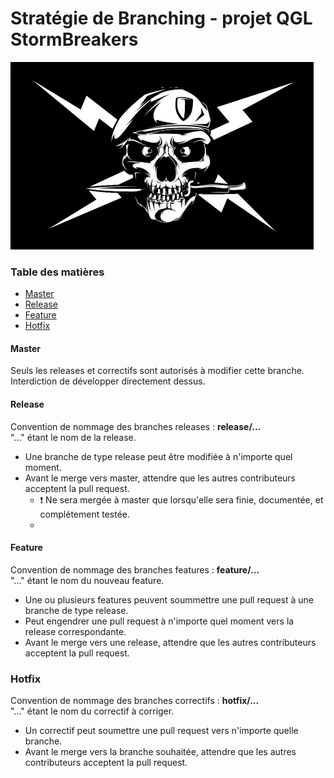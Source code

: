 # Stratégie de Branching - projet QGL StormBreakers

![](flag.png?raw=true)

### Table des matières
* [Master](#master)
* [Release](#release)
* [Feature](#feature)
* [Hotfix](#hotfix)

#### Master
Seuls les releases et correctifs sont autorisés à modifier cette branche. Interdiction de développer directement dessus.

#### Release

Convention de nommage des branches releases : **release/...**
<br>"..." étant le nom de la release.

- Une branche de type release peut être modifiée à n'importe quel moment.
- Avant le merge vers master, attendre que les autres contributeurs acceptent la pull request.
	- :exclamation: Ne sera mergée à master que lorsqu'elle sera finie, documentée, et complétement testée.
	- 

#### Feature
Convention de nommage des branches features : **feature/...**
<br>"..." étant le nom du nouveau feature.

- Une ou plusieurs features peuvent soummettre une pull request à une branche de type release.
- Peut engendrer une pull request à n'importe quel moment vers la release correspondante.
- Avant le merge vers une release, attendre que les autres contributeurs acceptent la pull request.

### Hotfix
Convention de nommage des branches correctifs : **hotfix/...**
<br>"..." étant le nom du correctif à corriger.

- Un correctif peut soumettre une pull request vers n'importe quelle branche.
- Avant le merge vers la branche souhaitée, attendre que les autres contributeurs acceptent la pull request.